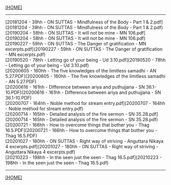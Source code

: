 [[HOME]](hillside_hermitage_archive/index)

---

[20181204 - 39hh - ON SUTTAS - Mindfulness of the Body - Part 1 & 2.pdf](20181204 - 39hh - ON SUTTAS - Mindfulness of the Body - Part 1 & 2.pdf)\
[20190204 - 58hh - ON SUTTAS - It will not be mine - MN 106.pdf](20190204 - 58hh - ON SUTTAS - It will not be mine - MN 106.pdf)\
[20190227 - 59hh - ON SUTTAS - The Danger of gratification - MN excerpts.pdf](20190227 - 59hh - ON SUTTAS - The Danger of gratification - MN excerpts.pdf)\
[20190520 - 78hh - Letting go of your being - Ud 3.10.pdf](20190520 - 78hh - Letting go of your being - Ud 3.10.pdf)\
[20200605 - 160hh - The five knowledges of the limitless samadhi - AN 5.27.PDF](20200605 - 160hh - The five knowledges of the limitless samadhi - AN 5.27.PDF)\
[20200616 - 161hh - Difference between ariya and puthujjana - SN 36.1-10.PDF](20200616 - 161hh - Difference between ariya and puthujjana - SN 36.1-10.PDF)\
[20200707 - 164hh - Noble method for stream entry.pdf](20200707 - 164hh - Noble method for stream entry.pdf)\
[20200714 - 165hh - Detailed analysis of the fire sermon - SN 35.28.pdf](20200714 - 165hh - Detailed analysis of the fire sermon - SN 35.28.pdf)\
[20200721 - 166hh - How to overcome things that bother you - Thag 16.5.PDF](20200721 - 166hh - How to overcome things that bother you - Thag 16.5.PDF)\
[20201027 - 180hh - ON SUTTAS - Right way of striving - Anguttara Nikaya 4 excerpts.pdf](20201027 - 180hh - ON SUTTAS - Right way of striving - Anguttara Nikaya 4 excerpts.pdf)\
[20210223 - 198hh - In the seen just the seen - Thag 16.5.pdf](20210223 - 198hh - In the seen just the seen - Thag 16.5.pdf)

---

[[HOME]](hillside_hermitage_archive/index)
